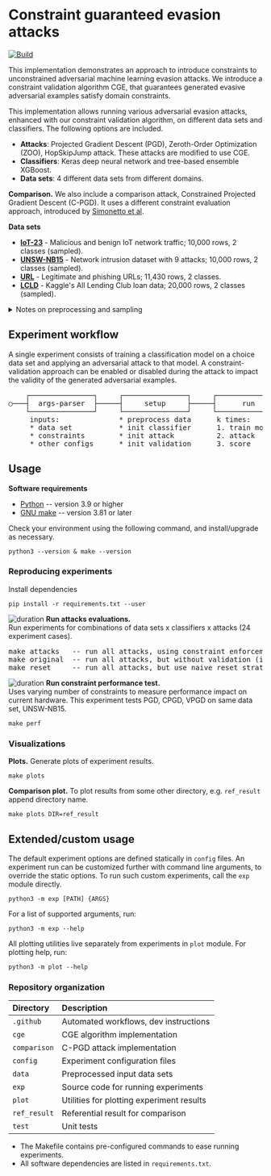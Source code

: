 # Constraint guaranteed evasion attacks

[![Build](https://github.com/aucad/new-experiments/actions/workflows/build.yml/badge.svg)](https://github.com/aucad/new-experiments/actions/workflows/build.yml)

This implementation demonstrates an approach to introduce constraints to unconstrained adversarial machine learning evasion attacks.
We introduce a constraint validation algorithm CGE, that guarantees generated evasive adversarial examples satisfy domain constraints.

This implementation allows running various adversarial evasion attacks, enhanced with our constraint validation algorithm, on different data sets and classifiers.
The following options are included.

- **Attacks**: Projected Gradient Descent (PGD), Zeroth-Order Optimization (ZOO), HopSkipJump attack. These attacks are modified to use CGE.
- **Classifiers**: Keras deep neural network and tree-based ensemble XGBoost.
- **Data sets**: 4 different data sets from different domains.

**Comparison.** We also include a comparison attack, Constrained Projected Gradient Descent (C-PGD).
It uses a different constraint evaluation approach, introduced by [Simonetto et al](https://arxiv.org/abs/2112.01156).

**Data sets**

- [**IoT-23**](https://doi.org/10.5281/zenodo.4743746) - Malicious and benign IoT network traffic; 10,000 rows, 2 classes (sampled).
- [**UNSW-NB15**](https://doi.org/10.1109/MilCIS.2015.7348942) - Network intrusion dataset with 9 attacks; 10,000 rows, 2 classes (sampled). 
- [**URL**](https://doi.org/10.1016/j.engappai.2021.104347) - Legitimate and phishing URLs; 11,430 rows, 2 classes.
- [**LCLD**](https://www.kaggle.com/datasets/wordsforthewise/lending-club) - Kaggle's All Lending Club loan data; 20,000 rows, 2 classes (sampled).

<details>
<summary>Notes on preprocessing and sampling</summary>
<ul>
<li>The input data must be numeric and parse to a numeric type (<code>NULL</code> should be a null, not <code>-</code>, etc.).</li>
<li>Categorical attributes must be one-hot encoded.</li>
<li>Data sets should not be normalized, because this will be done automatically (otherwise the constraints must include manual scaling).</li>
<li>All data sets have 50/50 class label distribution.</li>
<li>The provided sampled data sets were generated by random sampling, without replacement, using Weka's supervised instance <a href="https://waikato.github.io/weka-blog/posts/2019-01-30-sampling/" target="_blank">SpreadSubsample</a>.</li>
</ul>
</details>

## Experiment workflow

A single experiment consists of training a classification model on a choice data set and applying an adversarial attack to that model. A constraint-validation approach can be enabled or disabled during the attack to impact the validity of the generated adversarial examples.

<pre>
    ┌───────────────┐     ┌───────────────┐     ┌───────────────┐     ┌───────────────┐ 
○───┤  args-parser  ├─────┤     setup     ├─────┤      run      ├─────┤      end      ├───◎
    └───────────────┘     └───────────────┘     └───────────────┘     └───────────────┘
     inputs:              * preprocess data      k times:                write result
     * data set           * init classifier      1. train model     
     * constraints        * init attack          2. attack
     * other configs      * init validation      3. score
</pre>

## Usage

**Software requirements**

* [Python](https://www.python.org/downloads/) -- version 3.9 or higher
* [GNU make](https://www.gnu.org/software/make/manual/make.html) -- version 3.81 or later

Check your environment using the following command, and install/upgrade as necessary.

```
python3 --version & make --version
```

### Reproducing experiments

Install dependencies

```
pip install -r requirements.txt --user
```

![duration](https://img.shields.io/badge/%F0%9F%95%92%2024%E2%80%9448%20hours/each-FFFF00?style=flat-square) **Run attacks evaluations.**   
Run experiments for combinations of data sets x classifiers x attacks (24 experiment cases). 

<pre>
make attacks   -- run all attacks, using constraint enforcement.
make original  -- run all attacks, but without validation (ignore constraints).
make reset     -- run all attacks, but use naive reset strategy.
</pre>

![duration](https://img.shields.io/badge/%F0%9F%95%92%2030%20min%20%E2%80%94%203%20h-FFFF00?style=flat-square) **Run constraint performance test.**   
Uses varying number of constraints to measure performance impact on current hardware. 
This experiment tests PGD, CPGD, VPGD on same data set, UNSW-NB15.

```
make perf
```

### Visualizations

**Plots.** Generate plots of experiment results.

```
make plots
```

**Comparison plot.** To plot results from some other directory, e.g. `ref_result` append directory name.

```
make plots DIR=ref_result
```

## Extended/custom usage

The default experiment options are defined statically in `config` files.
An experiment run can be customized further with command line arguments, to override the static options.
To run such custom experiments, call the `exp` module directly.

```
python3 -m exp [PATH] {ARGS}
```

For a list of supported arguments, run:

```
python3 -m exp --help
```

All plotting utilities live separately from experiments in `plot` module.
For plotting help, run:

```
python3 -m plot --help
```

### Repository organization

| Directory    | Description                               |
|:-------------|:------------------------------------------|
| `.github`    | Automated workflows, dev instructions     |
| `cge`        | CGE algorithm implementation              |
| `comparison` | C-PGD attack implementation               |
| `config`     | Experiment configuration files            |
| `data`       | Preprocessed input data sets              |
| `exp`        | Source code for running experiments       |
| `plot`       | Utilities for plotting experiment results |
| `ref_result` | Referential result for comparison         |
| `test`       | Unit tests                                |

- The Makefile contains pre-configured commands to ease running experiments.
- All software dependencies are listed in `requirements.txt`.
